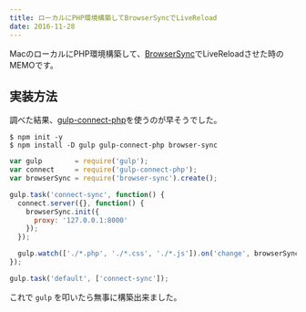```yaml
---
title: ローカルにPHP環境構築してBrowserSyncでLiveReload
date: 2016-11-28
---
```


MacのローカルにPHP環境構築して、<a href="https://www.browsersync.io/" target="_blank">BrowserSync</a>でLiveReloadさせた時のMEMOです。

## 実装方法
調べた結果、<a href="https://www.npmjs.com/package/gulp-connect-php" target="_blank">gulp-connect-php</a>を使うのが早そうでした。

``` shell
$ npm init -y
$ npm install -D gulp gulp-connect-php browser-sync
```

``` js gulpfile.js
var gulp        = require('gulp');
var connect     = require('gulp-connect-php');
var browserSync = require('browser-sync').create();

gulp.task('connect-sync', function() {
  connect.server({}, function() {
    browserSync.init({
      proxy: '127.0.0.1:8000'
    });
  });

  gulp.watch(['./*.php', './*.css', './*.js']).on('change', browserSync.reload);
});

gulp.task('default', ['connect-sync']);
```

これで <code>gulp</code> を叩いたら無事に構築出来ました。